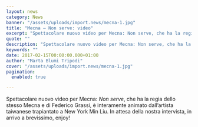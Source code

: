 ```yaml
---
layout: news
category: News
banner: "/assets/uploads/import.news/mecna-1.jpg"
title: "Mecna – Non serve: video"
excerpt: "Spettacolare nuovo video per Mecna: Non serve, che ha la regia dello stesso Mecna e di Federico Grassi, è interamente animato dall’artista taiwanese trapiantato a New York Min Liu. In attesa della nostra intervista, in arrivo a brevissimo, enjoy!"
quote: ""
description: "Spettacolare nuovo video per Mecna: Non serve, che ha la regia dello stesso Mecna e di Federico Grassi, è interamente animato dall’artista taiwanese trapiantato a New York Min Liu. In attesa della nostra intervista, in arrivo a brevissimo, enjoy!"
keywords: ""
date: 2017-02-15T00:00:00.000+01:00
author: "Marta Blumi Tripodi"
cover: "/assets/uploads/import.news/mecna-1.jpg"
pagination:
  enabled: true

---
```


Spettacolare nuovo video per Mecna: _Non serve_, che ha la regia dello stesso Mecna e di Federico Grassi, è interamente animato dall’artista taiwanese trapiantato a New York Min Liu. In attesa della nostra intervista, in arrivo a brevissimo, enjoy!